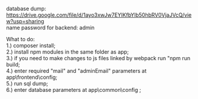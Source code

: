 database dump: https://drive.google.com/file/d/1ayo3xwJw7EYIKfbYlb50hbRV0VjaJVcQ/view?usp=sharing <br>
name password for backend: admin

What to do: <br>
1.) composer install; <br>
2.) install npm modules in the same folder as app; <br>
3.) if you need to make changes to js files linked by webpack run "npm run build; <br>
4.) enter required "mail" and "adminEmail" parameters at app\frontend\config; <br>
5.) run sql dump; <br>
6.) enter database parameters at app\common\config ;


